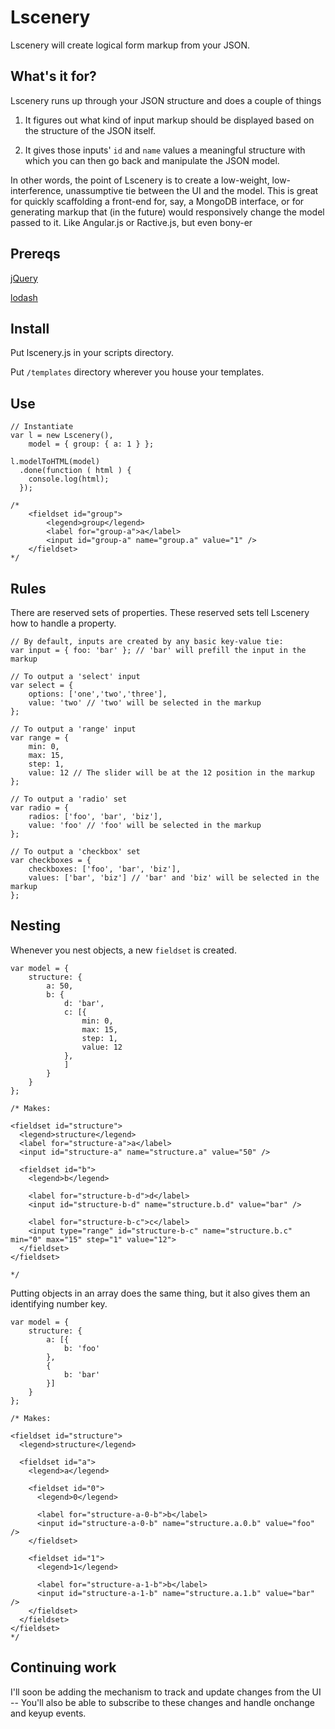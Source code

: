 # Lscenery

Lscenery will create logical form markup from your JSON.

## What's it for?

Lscenery runs up through your JSON structure and does a couple of things

1) It figures out what kind of input markup should be displayed based on
   the structure of the JSON itself.

2) It gives those inputs' `id` and `name` values a meaningful structure
   with which you can then go back and manipulate the JSON model.

In other words, the point of Lscenery is to create a low-weight,
low-interference, unassumptive tie between the UI and the model. This is
great for quickly scaffolding a front-end for, say, a MongoDB interface, 
or for generating markup that (in the future) would responsively
change the model passed to it. Like Angular.js or Ractive.js, but even
bony-er

## Prereqs

[jQuery](http://www.jquery.com)

[lodash](http://www.lodash.com)

## Install

Put lscenery.js in your scripts directory.

Put `/templates` directory wherever you house your templates.

## Use

    // Instantiate
    var l = new Lscenery(),
        model = { group: { a: 1 } };

    l.modelToHTML(model)
      .done(function ( html ) {
        console.log(html);
      });

    /*  
        <fieldset id="group">  
            <legend>group</legend>    
            <label for="group-a">a</label>  
            <input id="group-a" name="group.a" value="1" />        
        </fieldset>
    */

## Rules

There are reserved sets of properties. These reserved sets tell Lscenery
how to handle a property.

    // By default, inputs are created by any basic key-value tie:
    var input = { foo: 'bar' }; // 'bar' will prefill the input in the markup

    // To output a 'select' input
    var select = { 
        options: ['one','two','three'], 
        value: 'two' // 'two' will be selected in the markup
    };

    // To output a 'range' input
    var range = { 
        min: 0, 
        max: 15, 
        step: 1, 
        value: 12 // The slider will be at the 12 position in the markup
    };

    // To output a 'radio' set
    var radio = {
        radios: ['foo', 'bar', 'biz'],
        value: 'foo' // 'foo' will be selected in the markup
    };

    // To output a 'checkbox' set
    var checkboxes = {
        checkboxes: ['foo', 'bar', 'biz'],
        values: ['bar', 'biz'] // 'bar' and 'biz' will be selected in the markup
    };

## Nesting

Whenever you nest objects, a new `fieldset` is created.

    var model = {
        structure: {
            a: 50,
            b: {
                d: 'bar',
                c: [{
                    min: 0,
                    max: 15,
                    step: 1,
                    value: 12
                },
                ]
            }
        }
    };

    /* Makes:

    <fieldset id="structure">
      <legend>structure</legend>    
      <label for="structure-a">a</label>  
      <input id="structure-a" name="structure.a" value="50" />        

      <fieldset id="b">  
        <legend>b</legend>    
        
        <label for="structure-b-d">d</label>  
        <input id="structure-b-d" name="structure.b.d" value="bar" />        
        
        <label for="structure-b-c">c</label>
        <input type="range" id="structure-b-c" name="structure.b.c" min="0" max="15" step="1" value="12">        
      </fieldset>        
    </fieldset> 

    */

Putting objects in an array does the same thing, but it also gives them an identifying number key.

    var model = {
        structure: {
            a: [{
                b: 'foo'
            },
            {
                b: 'bar'
            }]
        }
    };

    /* Makes:

    <fieldset id="structure">
      <legend>structure</legend>

      <fieldset id="a">  
        <legend>a</legend>    

        <fieldset id="0">  
          <legend>0</legend>    

          <label for="structure-a-0-b">b</label>  
          <input id="structure-a-0-b" name="structure.a.0.b" value="foo" />        
        </fieldset>        

        <fieldset id="1">  
          <legend>1</legend>    

          <label for="structure-a-1-b">b</label>  
          <input id="structure-a-1-b" name="structure.a.1.b" value="bar" />        
        </fieldset>        
      </fieldset>        
    </fieldset>
    */

## Continuing work

I'll soon be adding the mechanism to track and update changes from the UI -- You'll also be able to 
subscribe to these changes and handle onchange and keyup events.